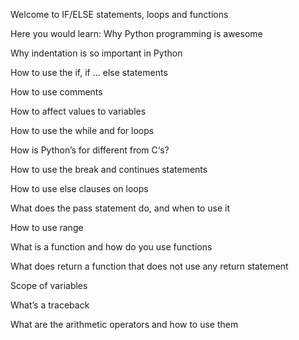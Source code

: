Welcome to IF/ELSE statements, loops and functions

Here you would learn:
Why Python programming is awesome

Why indentation is so important in Python

How to use the if, if ... else statements

How to use comments

How to affect values to variables

How to use the while and for loops

How is Python’s for different from C‘s?

How to use the break and continues statements

How to use else clauses on loops

What does the pass statement do, and when to use it

How to use range

What is a function and how do you use functions

What does return a function that does not use any return statement

Scope of variables

What’s a traceback

What are the arithmetic operators and how to use them

